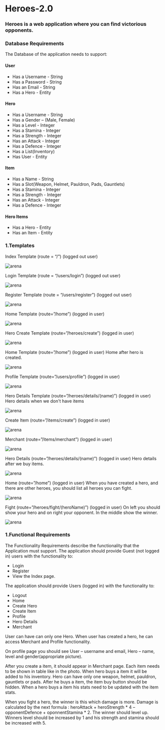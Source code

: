 # Heroes-2.0

### Heroes is a web application where you can find victorious opponents. 

### Database Requirements
 The Database of the application needs to support:
#### User
* Has a Username - String
* Has a Password - String
* Has an Email - String
* Has a Hero - Entity
#### Hero
* Has a Username - String
* Has a Gender – (Male, Female)
* Has a Level - Integer
* Has a Stamina - Integer
* Has a Strength - Integer
* Has an Attack - Integer
* Has a Defence - Integer
* Has a List<HeroItems>(Inventory)
* Has User - Entity
  
#### Item
* Has a Name - String
* Has a Slot(Weapon, Helmet, Pauldron, Pads, Gauntlets)
* Has a Stamina - Integer
* Has a Strength - Integer
* Has an Attack - Integer
* Has a Defence - Integer
#### Hero Items
* Has a Hero - Entity
* Has an Item - Entity

### 1.Templates
Index Template (route = “/”) (logged out user)

![arena](https://res.cloudinary.com/edzhevit/image/upload/v1579169808/Picture1_kfegc2.png)

Login Template (route = “/users/login”) (logged out user)

![arena](https://res.cloudinary.com/edzhevit/image/upload/v1579170486/Picture2_ymbbfy.png)

Register Template (route = “/users/register”) (logged out user)

![arena](https://res.cloudinary.com/edzhevit/image/upload/v1579170626/Picture3_j0pjrr.png)

Home Template (route=”/home”) (logged in user)

![arena](https://res.cloudinary.com/edzhevit/image/upload/v1579170662/Picture4_fwqabp.png)

Hero Create Template (route=”/heroes/create”) (logged in user)

![arena](https://res.cloudinary.com/edzhevit/image/upload/v1579170691/Picture5_hb30wb.png)

Home Template (route=”/home”) (logged in user) 
Home after hero is created.

![arena](https://res.cloudinary.com/edzhevit/image/upload/v1579170739/Picture6_vh6af3.png)

Profile Template (route=”/users/profile”) (logged in user) 

![arena](https://res.cloudinary.com/edzhevit/image/upload/v1579170778/Picture7_yyrs2s.png)

Hero Details Template (route=”/heroes/details/(name)”) (logged in user) 
Hero details when we don't have items

![arena](https://res.cloudinary.com/edzhevit/image/upload/v1579170866/Picture8_zz3veh.png)

Create Item (route=”/items/create”) (logged in user) 

![arena](https://res.cloudinary.com/edzhevit/image/upload/v1579170907/Picture9_vc7zhz.png)

Merchant (route=”/items/merchant”) (logged in user) 

![arena](https://res.cloudinary.com/edzhevit/image/upload/v1579170930/Picture10_wvkym6.png)

Hero Details (route=”/heroes/details/(name)”) (logged in user) 
Hero details after we buy items.

![arena](https://res.cloudinary.com/edzhevit/image/upload/v1579170968/Picture11_r5vsgw.png)

Home (route=”/home”) (logged in user) 
When you have created a hero, and there are other heroes, you should list all heroes you can fight.

![arena](https://res.cloudinary.com/edzhevit/image/upload/v1579170999/Picture12_qsclji.png)

Fight (route=”/heroes/fight/(heroName)”) (logged in user) 
On left you should show your hero and on right your opponent. In the middle show the winner.

![arena](https://res.cloudinary.com/edzhevit/image/upload/v1579171030/Picture13_r2sn9a.png)


### 1.Functional Requirements
The Functionality Requirements describe the functionality that the Application must support.
The application should provide Guest (not logged in) users with the functionality to:
* Login
* Register
* View the Index page.

The application should provide Users (logged in) with the functionality to:

* Logout
* Home
* Create Hero
* Create Item
* Profile
* Hero Details
* Merchant

User can have can only one Hero. When user has created a hero, he can access Merchant and Profile functionality.

On profile page you should see User – username and email, Hero – name, level and gender(appropriate picture).

After you create a item, it should appear in Merchant page. Each item needs to be shown in table like in the photo. When hero buys a item it will be added to his inventory. 
Hero can have only one weapon, helmet, pauldron, gauntlets or pads. After he buys a item, the item buy button should be hidden. 
When a hero buys a item his stats need to be updated with the item stats. 

When you fight a hero, the winner is this which damage is more. Damage is calculated by the next formula : heroAttack + heroStrength * 4 – opponentDefence + oponnentStamina * 2. The winner should level up.
Winners level should be increased by 1 and his strength and stamina should be increased with 5.
